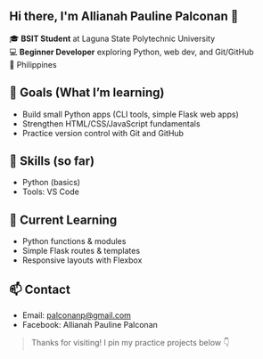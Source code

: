 ## Hi there, I'm Allianah Pauline Palconan 👋

🎓 **BSIT Student** at Laguna State Polytechnic University  
💻 **Beginner Developer** exploring Python, web dev, and Git/GitHub  
📍 Philippines

## 🎯 Goals (What I’m learning)
- Build small Python apps (CLI tools, simple Flask web apps)
- Strengthen HTML/CSS/JavaScript fundamentals
- Practice version control with Git and GitHub

## 🧰 Skills (so far)
- Python (basics)
- Tools: VS Code

## 🌱 Current Learning
- Python functions & modules
- Simple Flask routes & templates
- Responsive layouts with Flexbox

## 📫 Contact
- Email: palconanp@gmail.com  
- Facebook: Allianah Pauline Palconan 

> Thanks for visiting! I pin my practice projects below 👇
